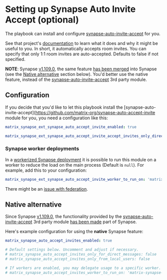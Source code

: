 # Setting up Synapse Auto Invite Accept (optional)

The playbook can install and configure [synapse-auto-invite-accept](https://github.com/matrix-org/synapse-auto-accept-invite) for you.

See that project's [documentation](https://github.com/matrix-org/synapse-auto-accept-invite) to learn what it does and why it might be useful to you.
In short, it automatically accepts room invites. You can specify that only 1:1 room invites are auto-accepted. Defaults to false if not specified.

**NOTE**: Synapse [v1.109.0](https://github.com/element-hq/synapse/releases/tag/v1.109.0), the same feature [has been merged](https://github.com/element-hq/synapse/pull/17147) into Synapse (see the [Native alternative](#native-alternative) section below). You'd better use the native feature, instead of the [synapse-auto-invite-accept](https://github.com/matrix-org/synapse-auto-accept-invite) 3rd party module.


## Configuration

If you decide that you'd like to let this playbook install the [synapse-auto-invite-accept](https://github.com/matrix-org/synapse-auto-accept-invite module for you, you need a configuration like this:

```yaml
matrix_synapse_ext_synapse_auto_accept_invite_enabled: true

matrix_synapse_ext_synapse_auto_accept_invite_accept_invites_only_direct_messages: true
```

### Synapse worker deployments

In a [workerized Synapse deployment](https://github.com/spantaleev/matrix-docker-ansible-deploy/blob/c9a842147e09647c355799ca024d65a5de66b099/docs/configuring-playbook-synapse.md#load-balancing-with-workers) it is possible to run this module on a worker to reduce the load on the main process (Default is `null`). For example, add this to your configuration:

```yaml
matrix_synapse_ext_synapse_auto_accept_invite_worker_to_run_on: 'matrix-synapse-worker-generic-0'
```

There might be an [issue with federation](https://github.com/matrix-org/synapse-auto-accept-invite/issues/18).


## Native alternative

Since Synapse [v1.109.0](https://github.com/element-hq/synapse/releases/tag/v1.109.0), the functionality provided by the [synapse-auto-invite-accept](https://github.com/matrix-org/synapse-auto-accept-invite) 3rd party module [has been made](https://github.com/element-hq/synapse/pull/17147) part of Synapse.

Here's example configuration for using the **native** Synapse feature:

```yml
matrix_synapse_auto_accept_invites_enabled: true

# Default settings below. Uncomment and adjust if necessary.
# matrix_synapse_auto_accept_invites_only_for_direct_messages: false
# matrix_synapse_auto_accept_invites_only_from_local_users: false

# If workers are enabled, you may delegate usage to a specific worker.
# matrix_synapse_auto_accept_invites_worker_to_run_on: 'matrix-synapse-worker-generic-0'
```

